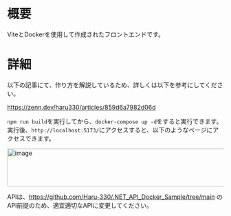 # 概要
ViteとDockerを使用して作成されたフロントエンドです。

# 詳細

以下の記事にて、作り方を解説しているため、詳しくは以下を参考にしてください。

https://zenn.dev/haru330/articles/859d6a7982d06d

`npm run build`を実行してから、`docker-compose up -d`をすると実行できます。
実行後、`http://localhost:5173/`にアクセスすると、以下のようなページにアクセスできます。

<img width="645" height="88" alt="image" src="https://github.com/user-attachments/assets/3d195791-a39c-4f7b-aa62-49a6ea805e0f" />

APIは、https://github.com/Haru-330/.NET_API_Docker_Sample/tree/main のAPI前提のため、適宜適切なAPIに変更してください。
